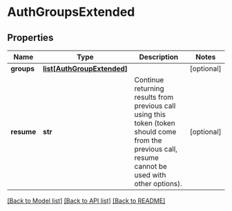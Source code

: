 # AuthGroupsExtended

## Properties
Name | Type | Description | Notes
------------ | ------------- | ------------- | -------------
**groups** | [**list[AuthGroupExtended]**](AuthGroupExtended.md) |  | [optional] 
**resume** | **str** | Continue returning results from previous call using this token (token should come from the previous call, resume cannot be used with other options). | [optional] 

[[Back to Model list]](../README.md#documentation-for-models) [[Back to API list]](../README.md#documentation-for-api-endpoints) [[Back to README]](../README.md)


